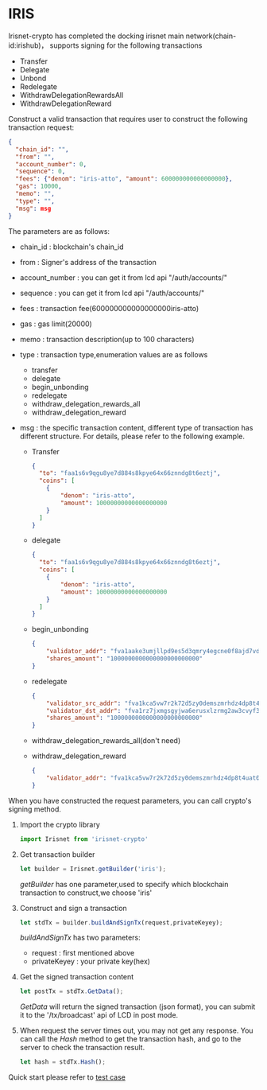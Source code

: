 # IRIS

Irisnet-crypto has completed the docking irisnet main network(chain-id:irishub)， supports signing for the following transactions

- Transfer
- Delegate
- Unbond
- Redelegate
- WithdrawDelegationRewardsAll
- WithdrawDelegationReward

Construct a valid transaction that requires user to construct the following transaction request:

```json
{
  "chain_id": "",
  "from": "",
  "account_number": 0,
  "sequence": 0,
  "fees": {"denom": "iris-atto", "amount": 600000000000000000},
  "gas": 10000,
  "memo": "",
  "type": "",
  "msg": msg
}
```
The parameters are as follows:
- chain_id : blockchain's chain_id
- from : Signer's address of the transaction
- account_number : you can get it from lcd api "/auth/accounts/"
- sequence : you can get it from lcd api "/auth/accounts/"
- fees : transaction fee(600000000000000000iris-atto)
- gas : gas limit(20000)
- memo : transaction description(up to 100 characters)
- type : transaction type,enumeration values are as follows
    - transfer
    - delegate
    - begin_unbonding
    - redelegate
    - withdraw_delegation_rewards_all
    - withdraw_delegation_reward
- msg : the specific transaction content, different type of transaction has different structure. For details, please refer to the following example.

    - Transfer
        ```json
        {
          "to": "faa1s6v9qgu8ye7d884s8kpye64x66znndg8t6eztj",
          "coins": [
            {
                "denom": "iris-atto",
                "amount": 10000000000000000000
            }
          ]
        }
        ```
    
    - delegate
        ```json
        {
          "to": "faa1s6v9qgu8ye7d884s8kpye64x66znndg8t6eztj",
          "coins": [
            {
                "denom": "iris-atto",
                "amount": 10000000000000000000
            }
          ]
        }
        ```
    
    - begin_unbonding
        ```json
        {
            "validator_addr": "fva1aake3umjllpd9es5d3qmry4egcne0f8ajd7vdp",
            "shares_amount": "1000000000000000000000000"
        }
        ```
    
    - redelegate
        ```json
        {
            "validator_src_addr": "fva1kca5vw7r2k72d5zy0demszmrhdz4dp8t4uat0c",
            "validator_dst_addr": "fva1rz7jxmgsgyjwa6erusxlzrmg2aw3cvyf3c3x6v",
            "shares_amount": "1000000000000000000000000"
        }
        ```
    
    - withdraw_delegation_rewards_all(don't need)
    - withdraw_delegation_reward
        ```json
        {
            "validator_addr": "fva1kca5vw7r2k72d5zy0demszmrhdz4dp8t4uat0c"
        }
        ```
When you have constructed the request parameters, you can call crypto's signing method.

1. Import the crypto library
    ```js
    import Irisnet from 'irisnet-crypto'
    ```
2. Get transaction builder
    ```js
    let builder = Irisnet.getBuilder('iris');
    ```
    *getBuilder* has one parameter,used to specify which blockchain transaction to construct,we choose 'iris'

3. Construct and sign a transaction
    ```js
    let stdTx = builder.buildAndSignTx(request,privateKeyey);
    ```
    *buildAndSignTx* has two parameters:
      - request : first mentioned above
      - privateKeyey : your private key(hex)

4. Get the signed transaction content
    ```js
    let postTx = stdTx.GetData();
    ```
    *GetData* will return the signed transaction (json format), you can submit it to the '/tx/broadcast' api of LCD in post mode.

5. When request the server times out, you may not get any response. You can call the *Hash* method to get the transaction hash, and go to the server to check the transaction result.
    ```js
    let hash = stdTx.Hash();
    ```
Quick start please refer to [test case](../test/test_tx_iris.js)